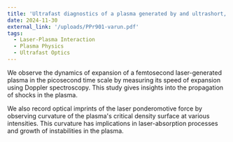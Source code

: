 ```yaml
---
title: 'Ultrafast diagnostics of a plasma generated by and ultrashort, ultraintense laser'
date: 2024-11-30
external_link: '/uploads/PPr901-varun.pdf'
tags:
  - Laser-Plasma Interaction
  - Plasma Physics
  - Ultrafast Optics
---
```


We observe the dynamics of expansion of a femtosecond laser-generated plasma in the picosecond time scale by measuring its speed of expansion using Doppler spectroscopy. This study gives insights into the propagation of shocks in the plasma. 

We also record optical imprints of the laser ponderomotive force by observing curvature of the plasma's critical density surface at various intensities. This curvature has implications in laser-absorption processes and growth of instabilities in the plasma.
